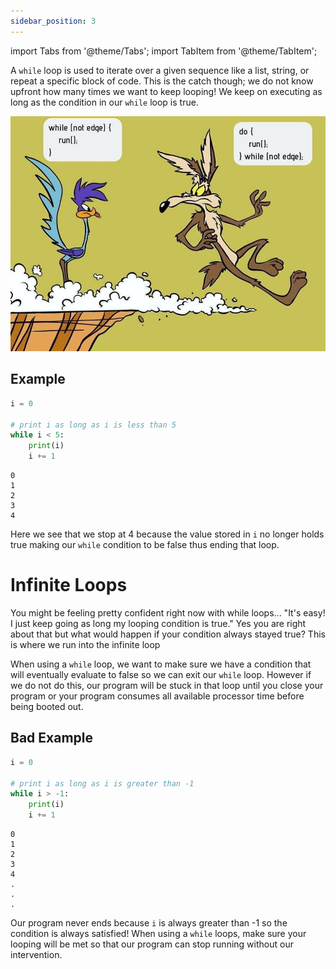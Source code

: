 ```yaml
---
sidebar_position: 3
---
```


import Tabs from '@theme/Tabs';
import TabItem from '@theme/TabItem';

A `while` loop is used to iterate over a given sequence like a list, string, or repeat a specific block of code.  This is the catch though; we do not know upfront how many times we want to keep looping!  We keep on executing as long as the condition in our `while` loop is true.

![While](/img/while.jpg)

## Example

<Tabs>
<TabItem value="Code" label="Code" default>

```python
i = 0

# print i as long as i is less than 5
while i < 5:
    print(i)
    i += 1 
```

</TabItem>
<TabItem value="Output" label="Output">

```
0
1
2
3
4
```
Here we see that we stop at 4 because the value stored in `i` no longer holds true making our `while` condition to be false thus ending that loop.
</TabItem>
</Tabs>

# Infinite Loops
You might be feeling pretty confident right now with while loops... "It's easy!  I just keep going as long my looping condition is true."  Yes you are right about that but what would happen if your condition always stayed true?  This is where we run into the infinite loop

When using a `while` loop, we want to make sure we have a condition that will eventually evaluate to false so we can exit our `while` loop.  However if we do not do this, our program will be stuck in that loop until you close your program or your program consumes all available processor time before being booted out.

## Bad Example

<Tabs>
<TabItem value="Code" label="Code" default>

```python
i = 0

# print i as long as i is greater than -1
while i > -1:
    print(i)
    i += 1 
```

</TabItem>
<TabItem value="Output" label="Output">

```
0
1
2
3
4
.
.
.
```
Our program never ends because `i` is always greater than -1 so the condition is always satisfied!  When using a `while` loops, make sure your looping will be met so that our program can stop running without our intervention.
</TabItem>
</Tabs>